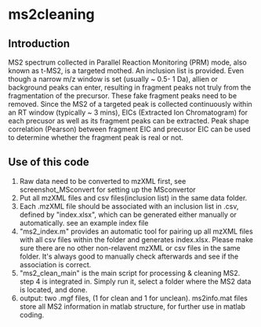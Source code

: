 # ms2cleaning
## Introduction
MS2 spectrum collected in Parallel Reaction Monitoring (PRM) mode, also known as t-MS2, is a targeted mothed. An inclusion list is provided. Even though a narrow m/z window is set (usually ~ 0.5- 1 Da), allien or background peaks can enter, resulting in fragment peaks not truly from the fragmentation of the precursor. These fake fragment peaks need to be removed.  Since the MS2 of a targeted peak is collected continuously within an RT window (typically ~ 3 mins), EICs (Extracted Ion Chromatogram) for each precusor as well as its fragment peaks can be extracted. Peak shape correlation (Pearson) between fragment EIC and precusor EIC can be used to determine whether the fragment peak is real or not.

## Use of this code
1. Raw data need to be converted to mzXML first, see screenshot_MSconvert for setting up the MSconvertor 
2. Put all mzXML files and csv files(inclusion list) in the same data folder.
3. Each .mzXML file should be associated with an inclusion list in .csv, defined by "index.xlsx", which can be generated either manually or automatically. see an example index file
4. "ms2_index.m" provides an automatic tool for pairing up all mzXML files with all csv files within the folder and generates index.xlsx. Please make sure there are no other non-relavent mzXML or csv files in the same folder.  It's always good to manually check afterwards and see if the association is correct. 
5. "ms2_clean_main"  is the main script for processing & cleaning MS2.  step 4 is integrated in.  Simply run it, select a folder where the MS2 data is located, and done.
6. output:  two .mgf files, (1 for clean and 1 for unclean).  ms2info.mat files store all MS2 information in matlab structure, for further use in matlab coding. 
